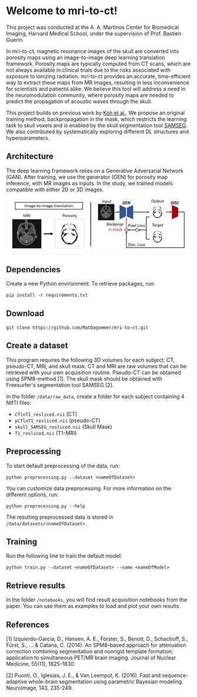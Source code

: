 # Welcome to mri-to-ct!

This project was conducted at the A. A. Martinos Center for Biomedical Imaging, Harvard Medical School, under the supervision of Prof. Bastien Guerin. 

In mri-to-ct, magnetic resonance images of the skull are converted into porosity maps using an image-to-image deep learning translation framework. Porosity maps are typically computed from CT scans, which are not always available in clinical trials due to the risks associated with exposure to ionizing radiation. mri-to-ct provides an accurate, time-efficient way to extract these maps from MR images, resulting in less inconvenience for scientists and patients alike. We believe this tool will address a need in the neuromodulation community, where porosity maps are needed to predict the propagation of acoustic waves through the skull. 

This project builds on previous work by [Koh et al.](https://ieeexplore.ieee.org/document/9513594). We propose an original training method, backpropagation in the mask, which restricts the learning task to skull voxels and is enabled by the skull segmentation tool [SAMSEG](https://surfer.nmr.mgh.harvard.edu/fswiki/Samseg). We also contributed by systematically exploring different DL structures and hyperparameters.

## Architecture

The deep learning framework relies on a Generative Adversarial Network (GAN). After training, we use the generator (GEN) for porosity map inference, with MR images as inputs. In the study, we trained models compatible with either 2D or 3D images.

![alt text](banner_repo.PNG)


<!-- This repo contains the code from paper XXX. This guide is here to help you run the code on your device, and train a MRI-to-CT translation model. If you intend to use this program for your research, use the citation below:

    @article{} -->

## Dependencies

Create a new Python environment. To retrieve packages, run:

    pip install -r requirements.txt

## Download

    git clone https://github.com/MatDagommer/mri-to-ct.git

## Create a dataset

This program requires the following 3D volumes for each subject: CT, pseudo-CT, MRI, and skull mask.
CT and MRI are raw volumes that can be retrieved with your own acquisition routine.
Pseudo-CT can be obtained using SPM8-method [1].
The skull mask should be obtained with Freesurfer's segmentation tool SAMSEG [2].

In the folder ``` /data/raw_data ```, create a folder for each subject containing 4 NIfTI files:

* ``` CTlnT1_resliced.nii ``` (CT)
* ``` pCTlnT1_resliced.nii ``` (pseudo-CT)
* ``` skull_SAMSEG_resliced.nii ``` (Skull Mask)
* ``` T1_resliced.nii ``` (T1-MRI)

## Preprocessing

To start default preprocessing of the data, run:

    python preprocessing.py --dataset <nameOfDataset>

You can customize data preprocessing. For more information on the different options, run:

    python preprocessing.py --help
    
The resulting preprocessed data is stored in ``` /data/datasets/<nameOfDataset> ```.

## Training

Run the following line to train the default model:

    python train.py --dataset <nameOfDataset> --name <nameOfModel>

## Retrieve results

In the folder ```/notebooks```, you will find result acquisition notebooks from the paper. You can use them as examples to load and plot your own results.

## References

[1] Izquierdo-Garcia, D., Hansen, A. E., Förster, S., Benoit, D., Schachoff, S., Fürst, S., ... & Catana, C. (2014). An SPM8-based approach for attenuation correction combining segmentation and nonrigid template formation: application to simultaneous PET/MR brain imaging. Journal of Nuclear Medicine, 55(11), 1825-1830.

[2] Puonti, O., Iglesias, J. E., & Van Leemput, K. (2016). Fast and sequence-adaptive whole-brain segmentation using parametric Bayesian modeling. NeuroImage, 143, 235-249.
